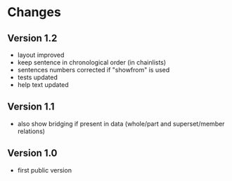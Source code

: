 # Changes

## Version 1.2
* layout improved
* keep sentence in chronological order (in chainlists)
* sentences numbers corrected if "showfrom" is used
* tests updated
* help text updated

## Version 1.1
* also show bridging if present in data (whole/part and superset/member relations)

## Version 1.0
* first public version
